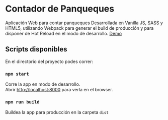 # Contador de Panqueques

Aplicación Web para contar panqueques
Desarrollada en Vanilla JS, SASS y HTML5, utilizando Webpack para generar el build de producción y para disponer de Hot Reload en el modo de desarrollo.
[Demo](https://contadordepanqueques.netlify.app/)

## Scripts disponibles

En el directorio del proyecto podes correr:

### `npm start`

Corre la app en modo de desarrollo.<br />
Abrir [http://localhost:8000](http://localhost:8000) para verla en el browser.

### `npm run build`

Buildea la app para producción en la carpeta `dist`<br />


